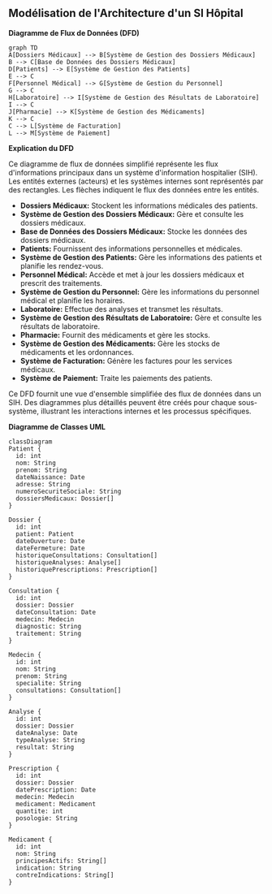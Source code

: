 
## Modélisation de l'Architecture d'un SI Hôpital

**Diagramme de Flux de Données (DFD)**

```mermaid
graph TD
A[Dossiers Médicaux] --> B[Système de Gestion des Dossiers Médicaux]
B --> C[Base de Données des Dossiers Médicaux]
D[Patients] --> E[Système de Gestion des Patients]
E --> C
F[Personnel Médical] --> G[Système de Gestion du Personnel]
G --> C
H[Laboratoire] --> I[Système de Gestion des Résultats de Laboratoire]
I --> C
J[Pharmacie] --> K[Système de Gestion des Médicaments]
K --> C
C --> L[Système de Facturation]
L --> M[Système de Paiement]
```

**Explication du DFD**

Ce diagramme de flux de données simplifié représente les flux d'informations principaux dans un système d'information hospitalier (SIH). Les entités externes (acteurs) et les systèmes internes sont représentés par des rectangles. Les flèches indiquent le flux des données entre les entités.

* **Dossiers Médicaux:** Stockent les informations médicales des patients.
* **Système de Gestion des Dossiers Médicaux:** Gère et consulte les dossiers médicaux.
* **Base de Données des Dossiers Médicaux:** Stocke les données des dossiers médicaux.
* **Patients:** Fournissent des informations personnelles et médicales.
* **Système de Gestion des Patients:** Gère les informations des patients et planifie les rendez-vous.
* **Personnel Médical:** Accède et met à jour les dossiers médicaux et prescrit des traitements.
* **Système de Gestion du Personnel:** Gère les informations du personnel médical et planifie les horaires.
* **Laboratoire:** Effectue des analyses et transmet les résultats.
* **Système de Gestion des Résultats de Laboratoire:** Gère et consulte les résultats de laboratoire.
* **Pharmacie:** Fournit des médicaments et gère les stocks.
* **Système de Gestion des Médicaments:** Gère les stocks de médicaments et les ordonnances.
* **Système de Facturation:** Génère les factures pour les services médicaux.
* **Système de Paiement:** Traite les paiements des patients.

Ce DFD fournit une vue d'ensemble simplifiée des flux de données dans un SIH. Des diagrammes plus détaillés peuvent être créés pour chaque sous-système, illustrant les interactions internes et les processus spécifiques.

**Diagramme de Classes UML**

```mermaid
classDiagram
Patient {
  id: int
  nom: String
  prenom: String
  dateNaissance: Date
  adresse: String
  numeroSecuriteSociale: String
  dossiersMedicaux: Dossier[]
}

Dossier {
  id: int
  patient: Patient
  dateOuverture: Date
  dateFermeture: Date
  historiqueConsultations: Consultation[]
  historiqueAnalyses: Analyse[]
  historiquePrescriptions: Prescription[]
}

Consultation {
  id: int
  dossier: Dossier
  dateConsultation: Date
  medecin: Medecin
  diagnostic: String
  traitement: String
}

Medecin {
  id: int
  nom: String
  prenom: String
  specialite: String
  consultations: Consultation[]
}

Analyse {
  id: int
  dossier: Dossier
  dateAnalyse: Date
  typeAnalyse: String
  resultat: String
}

Prescription {
  id: int
  dossier: Dossier
  datePrescription: Date
  medecin: Medecin
  medicament: Medicament
  quantite: int
  posologie: String
}

Medicament {
  id: int
  nom: String
  principesActifs: String[]
  indication: String
  contreIndications: String[]
}
```
